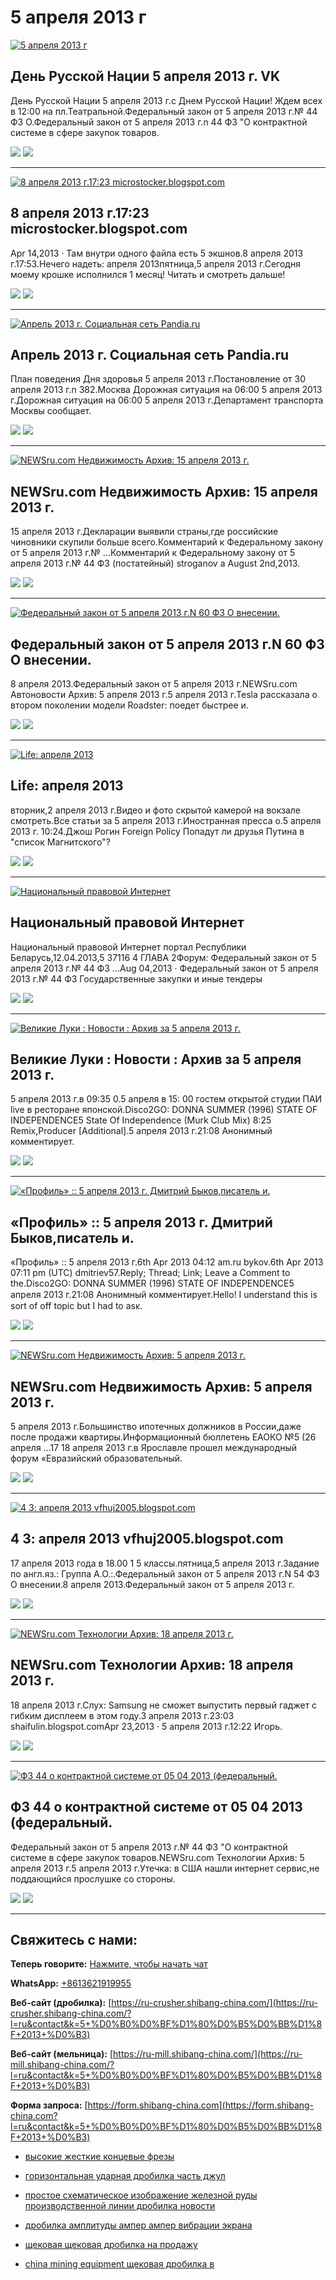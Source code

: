 # 5 апреля 2013 г

<a href="https://swt.shibang-china.com/?l=ru&img&k=5+%D0%B0%D0%BF%D1%80%D0%B5%D0%BB%D1%8F+2013+%D0%B3" target="_blank">![5 апреля 2013 г](http://static.shibang-china.com/all-800x300/1050.jpg)</a>

## День Русской Нации 5 апреля 2013 г. VK
День Русской Нации 5 апреля 2013 г.c Днем Русской Нации! Ждем всех в 12:00 на пл.Театральной.Федеральный закон от 5 апреля 2013 г.№ 44 ФЗ О.Федеральный закон от 5 апреля 2013 г.n 44 ФЗ &quot;О контрактной системе в сфере закупок товаров.


<a href="https://whatsapp.shibangsoft.com/WhatsApp.php" target="_blank" title="WhatsApp">![](http://static.shibang-china.com/icon/whatsapp.png)</a> <a href="https://swt.shibang-china.com/?l=ru&icon&k=5+%D0%B0%D0%BF%D1%80%D0%B5%D0%BB%D1%8F+2013+%D0%B3" target="_blank">![](http://static.shibang-china.com/icon/chat-ru.png)</a>

---

<a href="https://swt.shibang-china.com/?l=ru&img&k=5+%D0%B0%D0%BF%D1%80%D0%B5%D0%BB%D1%8F+2013+%D0%B3" target="_blank">![8 апреля 2013 г.17:23 microstocker.blogspot.com](http://static.shibang-china.com/all-800x300/548.jpg)</a>

## 8 апреля 2013 г.17:23 microstocker.blogspot.com
Apr 14,2013&nbsp;&#0183;&#32;Там внутри одного файла есть 5 экшнов.8 апреля 2013 г.17:53.Нечего надеть: апреля 2013пятница,5 апреля 2013 г.Сегодня моему крошке исполнился 1 месяц! Читать и смотреть дальше!


<a href="https://whatsapp.shibangsoft.com/WhatsApp.php" target="_blank" title="WhatsApp">![](http://static.shibang-china.com/icon/whatsapp.png)</a> <a href="https://swt.shibang-china.com/?l=ru&icon&k=5+%D0%B0%D0%BF%D1%80%D0%B5%D0%BB%D1%8F+2013+%D0%B3" target="_blank">![](http://static.shibang-china.com/icon/chat-ru.png)</a>

---

<a href="https://swt.shibang-china.com/?l=ru&img&k=5+%D0%B0%D0%BF%D1%80%D0%B5%D0%BB%D1%8F+2013+%D0%B3" target="_blank">![Апрель 2013 г. Социальная сеть Pandia.ru](http://static.shibang-china.com/all-800x300/1047.jpg)</a>

## Апрель 2013 г. Социальная сеть Pandia.ru
План поведения Дня здоровья 5 апреля 2013 г.Постановление от 30 апреля 2013 г.n 382.Москва Дорожная ситуация на 06:00 5 апреля 2013 г.Дорожная ситуация на 06:00 5 апреля 2013 г.Департамент транспорта Москвы сообщает.


<a href="https://whatsapp.shibangsoft.com/WhatsApp.php" target="_blank" title="WhatsApp">![](http://static.shibang-china.com/icon/whatsapp.png)</a> <a href="https://swt.shibang-china.com/?l=ru&icon&k=5+%D0%B0%D0%BF%D1%80%D0%B5%D0%BB%D1%8F+2013+%D0%B3" target="_blank">![](http://static.shibang-china.com/icon/chat-ru.png)</a>

---

<a href="https://swt.shibang-china.com/?l=ru&img&k=5+%D0%B0%D0%BF%D1%80%D0%B5%D0%BB%D1%8F+2013+%D0%B3" target="_blank">![NEWSru.com Недвижимость Архив: 15 апреля 2013 г.](http://static.shibang-china.com/all-800x300/1387.jpg)</a>

## NEWSru.com Недвижимость Архив: 15 апреля 2013 г.
15 апреля 2013 г.Декларации выявили страны,где российские чиновники скупили больше всего.Комментарий к Федеральному закону от 5 апреля 2013 г.№ …Комментарий к Федеральному закону от 5 апреля 2013 г.№ 44 ФЗ (постатейный) stroganov a August 2nd,2013.


<a href="https://whatsapp.shibangsoft.com/WhatsApp.php" target="_blank" title="WhatsApp">![](http://static.shibang-china.com/icon/whatsapp.png)</a> <a href="https://swt.shibang-china.com/?l=ru&icon&k=5+%D0%B0%D0%BF%D1%80%D0%B5%D0%BB%D1%8F+2013+%D0%B3" target="_blank">![](http://static.shibang-china.com/icon/chat-ru.png)</a>

---

<a href="https://swt.shibang-china.com/?l=ru&img&k=5+%D0%B0%D0%BF%D1%80%D0%B5%D0%BB%D1%8F+2013+%D0%B3" target="_blank">![Федеральный закон от 5 апреля 2013 г.N 60 ФЗ О внесении.](http://static.shibang-china.com/all-800x300/530.jpg)</a>

## Федеральный закон от 5 апреля 2013 г.N 60 ФЗ О внесении.
8 апреля 2013.Федеральный закон от 5 апреля 2013 г.NEWSru.com Автоновости Архив: 5 апреля 2013 г.5 апреля 2013 г.Tesla рассказала о втором поколении модели Roadster: поедет быстрее и.


<a href="https://whatsapp.shibangsoft.com/WhatsApp.php" target="_blank" title="WhatsApp">![](http://static.shibang-china.com/icon/whatsapp.png)</a> <a href="https://swt.shibang-china.com/?l=ru&icon&k=5+%D0%B0%D0%BF%D1%80%D0%B5%D0%BB%D1%8F+2013+%D0%B3" target="_blank">![](http://static.shibang-china.com/icon/chat-ru.png)</a>

---

<a href="https://swt.shibang-china.com/?l=ru&img&k=5+%D0%B0%D0%BF%D1%80%D0%B5%D0%BB%D1%8F+2013+%D0%B3" target="_blank">![Life: апреля 2013](http://static.shibang-china.com/all-800x300/279.jpg)</a>

## Life: апреля 2013
вторник,2 апреля 2013 г.Видео и фото скрытой камерой на вокзале смотреть.Все статьи за 5 апреля 2013 г.Иностранная пресса о.5 апреля 2013 г. 10:24.Джош Рогин Foreign Policy Попадут ли друзья Путина в &quot;список Магнитского&quot;?


<a href="https://whatsapp.shibangsoft.com/WhatsApp.php" target="_blank" title="WhatsApp">![](http://static.shibang-china.com/icon/whatsapp.png)</a> <a href="https://swt.shibang-china.com/?l=ru&icon&k=5+%D0%B0%D0%BF%D1%80%D0%B5%D0%BB%D1%8F+2013+%D0%B3" target="_blank">![](http://static.shibang-china.com/icon/chat-ru.png)</a>

---

<a href="https://swt.shibang-china.com/?l=ru&img&k=5+%D0%B0%D0%BF%D1%80%D0%B5%D0%BB%D1%8F+2013+%D0%B3" target="_blank">![Национальный правовой Интернет](http://static.shibang-china.com/all-800x300/1294.jpg)</a>

## Национальный правовой Интернет
Национальный правовой Интернет портал Республики Беларусь,12.04.2013,5 37116 4 ГЛАВА 2Форум: Федеральный закон от 5 апреля 2013 г.№ 44 ФЗ …Aug 04,2013&nbsp;&#0183;&#32;Федеральный закон от 5 апреля 2013 г.№ 44 ФЗ Государственные закупки и иные тендеры


<a href="https://whatsapp.shibangsoft.com/WhatsApp.php" target="_blank" title="WhatsApp">![](http://static.shibang-china.com/icon/whatsapp.png)</a> <a href="https://swt.shibang-china.com/?l=ru&icon&k=5+%D0%B0%D0%BF%D1%80%D0%B5%D0%BB%D1%8F+2013+%D0%B3" target="_blank">![](http://static.shibang-china.com/icon/chat-ru.png)</a>

---

<a href="https://swt.shibang-china.com/?l=ru&img&k=5+%D0%B0%D0%BF%D1%80%D0%B5%D0%BB%D1%8F+2013+%D0%B3" target="_blank">![Великие Луки : Новости : Архив за 5 апреля 2013 г.](http://static.shibang-china.com/all-800x300/745.jpg)</a>

## Великие Луки : Новости : Архив за 5 апреля 2013 г.
5 апреля 2013 г.в 09:35 0.5 апреля в 15: 00 гостем открытой студии ПАИ live в ресторане японской.Disco2GO: DONNA SUMMER (1996) STATE OF INDEPENDENCE5 State Of Independence (Murk Club Mix) 8:25 Remix,Producer [Additional].5 апреля 2013 г.21:08 Анонимный комментирует.


<a href="https://whatsapp.shibangsoft.com/WhatsApp.php" target="_blank" title="WhatsApp">![](http://static.shibang-china.com/icon/whatsapp.png)</a> <a href="https://swt.shibang-china.com/?l=ru&icon&k=5+%D0%B0%D0%BF%D1%80%D0%B5%D0%BB%D1%8F+2013+%D0%B3" target="_blank">![](http://static.shibang-china.com/icon/chat-ru.png)</a>

---

<a href="https://swt.shibang-china.com/?l=ru&img&k=5+%D0%B0%D0%BF%D1%80%D0%B5%D0%BB%D1%8F+2013+%D0%B3" target="_blank">![&#171;Профиль&#187; :: 5 апреля 2013 г. Дмитрий Быков,писатель и.](http://static.shibang-china.com/all-800x300/1470.jpg)</a>

## &#171;Профиль&#187; :: 5 апреля 2013 г. Дмитрий Быков,писатель и.
&#171;Профиль&#187; :: 5 апреля 2013 г.6th Apr 2013 04:12 am.ru bykov.6th Apr 2013 07:11 pm (UTC) dmitriev57.Reply; Thread; Link; Leave a Comment to the.Disco2GO: DONNA SUMMER (1996) STATE OF INDEPENDENCE5 апреля 2013 г.21:08 Анонимный комментирует.Hello! I underѕtаnԁ this is sort of off topic but I had to asκ.


<a href="https://whatsapp.shibangsoft.com/WhatsApp.php" target="_blank" title="WhatsApp">![](http://static.shibang-china.com/icon/whatsapp.png)</a> <a href="https://swt.shibang-china.com/?l=ru&icon&k=5+%D0%B0%D0%BF%D1%80%D0%B5%D0%BB%D1%8F+2013+%D0%B3" target="_blank">![](http://static.shibang-china.com/icon/chat-ru.png)</a>

---

<a href="https://swt.shibang-china.com/?l=ru&img&k=5+%D0%B0%D0%BF%D1%80%D0%B5%D0%BB%D1%8F+2013+%D0%B3" target="_blank">![NEWSru.com Недвижимость Архив: 5 апреля 2013 г.](http://static.shibang-china.com/all-800x300/375.jpg)</a>

## NEWSru.com Недвижимость Архив: 5 апреля 2013 г.
5 апреля 2013 г.Большинство ипотечных должников в России,даже после продажи квартиры.Информационный бюллетень ЕАОКО №5 (26 апреля …17 18 апреля 2013 г.в Ярославле прошел международный форум &#171;Евразийский образовательный.


<a href="https://whatsapp.shibangsoft.com/WhatsApp.php" target="_blank" title="WhatsApp">![](http://static.shibang-china.com/icon/whatsapp.png)</a> <a href="https://swt.shibang-china.com/?l=ru&icon&k=5+%D0%B0%D0%BF%D1%80%D0%B5%D0%BB%D1%8F+2013+%D0%B3" target="_blank">![](http://static.shibang-china.com/icon/chat-ru.png)</a>

---

<a href="https://swt.shibang-china.com/?l=ru&img&k=5+%D0%B0%D0%BF%D1%80%D0%B5%D0%BB%D1%8F+2013+%D0%B3" target="_blank">![4 3: апреля 2013 vfhuj2005.blogspot.com](http://static.shibang-china.com/all-800x300/1235.jpg)</a>

## 4 3: апреля 2013 vfhuj2005.blogspot.com
17 апреля 2013 года в 18.00 1 5 классы.пятница,5 апреля 2013 г.Задание по англ.яз.: Группа А.О.:.Федеральный закон от 5 апреля 2013 г.N 54 ФЗ О внесении.8 апреля 2013.Федеральный закон от 5 апреля 2013 г.


<a href="https://whatsapp.shibangsoft.com/WhatsApp.php" target="_blank" title="WhatsApp">![](http://static.shibang-china.com/icon/whatsapp.png)</a> <a href="https://swt.shibang-china.com/?l=ru&icon&k=5+%D0%B0%D0%BF%D1%80%D0%B5%D0%BB%D1%8F+2013+%D0%B3" target="_blank">![](http://static.shibang-china.com/icon/chat-ru.png)</a>

---

<a href="https://swt.shibang-china.com/?l=ru&img&k=5+%D0%B0%D0%BF%D1%80%D0%B5%D0%BB%D1%8F+2013+%D0%B3" target="_blank">![NEWSru.com Технологии Архив: 18 апреля 2013 г.](http://static.shibang-china.com/all-800x300/456.jpg)</a>

## NEWSru.com Технологии Архив: 18 апреля 2013 г.
18 апреля 2013 г.Слух: Samsung не сможет выпустить первый гаджет с гибким дисплеем в этом году.3 апреля 2013 г.23:03 shaifulin.blogspot.comApr 23,2013&nbsp;&#0183;&#32;5 апреля 2013 г.12:22 Игорь.


<a href="https://whatsapp.shibangsoft.com/WhatsApp.php" target="_blank" title="WhatsApp">![](http://static.shibang-china.com/icon/whatsapp.png)</a> <a href="https://swt.shibang-china.com/?l=ru&icon&k=5+%D0%B0%D0%BF%D1%80%D0%B5%D0%BB%D1%8F+2013+%D0%B3" target="_blank">![](http://static.shibang-china.com/icon/chat-ru.png)</a>

---

<a href="https://swt.shibang-china.com/?l=ru&img&k=5+%D0%B0%D0%BF%D1%80%D0%B5%D0%BB%D1%8F+2013+%D0%B3" target="_blank">![ФЗ 44 о контрактной системе от 05 04 2013 (федеральный.](http://static.shibang-china.com/all-800x300/96.jpg)</a>

## ФЗ 44 о контрактной системе от 05 04 2013 (федеральный.
Федеральный закон от 5 апреля 2013 г.№ 44 ФЗ &quot;О контрактной системе в сфере закупок товаров.NEWSru.com Технологии Архив: 5 апреля 2013 г.5 апреля 2013 г.Утечка: в США нашли интернет сервис,не поддающийся прослушке со стороны.


<a href="https://whatsapp.shibangsoft.com/WhatsApp.php" target="_blank" title="WhatsApp">![](http://static.shibang-china.com/icon/whatsapp.png)</a> <a href="https://swt.shibang-china.com/?l=ru&icon&k=5+%D0%B0%D0%BF%D1%80%D0%B5%D0%BB%D1%8F+2013+%D0%B3" target="_blank">![](http://static.shibang-china.com/icon/chat-ru.png)</a>

---
## Свяжитесь с нами:

**Теперь говорите:** [Нажмите, чтобы начать чат](https://swt.shibang-china.com?l=ru&contact&k=5+%D0%B0%D0%BF%D1%80%D0%B5%D0%BB%D1%8F+2013+%D0%B3)

**WhatsApp:**  [+8613621919955](https://whatsapp.shibangsoft.com/WhatsApp.php)

**Веб-сайт (дробилка):** [https://ru-crusher.shibang-china.com/](https://ru-crusher.shibang-china.com/?l=ru&contact&k=5+%D0%B0%D0%BF%D1%80%D0%B5%D0%BB%D1%8F+2013+%D0%B3)

**Веб-сайт (мельница):** [https://ru-mill.shibang-china.com/](https://ru-mill.shibang-china.com/?l=ru&contact&k=5+%D0%B0%D0%BF%D1%80%D0%B5%D0%BB%D1%8F+2013+%D0%B3)

**Форма запроса:** [https://form.shibang-china.com](https://form.shibang-china.com?l=ru&contact&k=5+%D0%B0%D0%BF%D1%80%D0%B5%D0%BB%D1%8F+2013+%D0%B3)

* [высокие жесткие концевые фрезы](../107/%D0%B2%D1%8B%D1%81%D0%BE%D0%BA%D0%B8%D0%B5%20%D0%B6%D0%B5%D1%81%D1%82%D0%BA%D0%B8%D0%B5%20%D0%BA%D0%BE%D0%BD%D1%86%D0%B5%D0%B2%D1%8B%D0%B5%20%D1%84%D1%80%D0%B5%D0%B7%D1%8B.md)

* [горизонтальная ударная дробилка часть джул](../118/%D0%B3%D0%BE%D1%80%D0%B8%D0%B7%D0%BE%D0%BD%D1%82%D0%B0%D0%BB%D1%8C%D0%BD%D0%B0%D1%8F%20%D1%83%D0%B4%D0%B0%D1%80%D0%BD%D0%B0%D1%8F%20%D0%B4%D1%80%D0%BE%D0%B1%D0%B8%D0%BB%D0%BA%D0%B0%20%D1%87%D0%B0%D1%81%D1%82%D1%8C%20%D0%B4%D0%B6%D1%83%D0%BB.md)

* [простое схематическое изображение железной руды производственной линии дробилка новости](../116/%D0%BF%D1%80%D0%BE%D1%81%D1%82%D0%BE%D0%B5%20%D1%81%D1%85%D0%B5%D0%BC%D0%B0%D1%82%D0%B8%D1%87%D0%B5%D1%81%D0%BA%D0%BE%D0%B5%20%D0%B8%D0%B7%D0%BE%D0%B1%D1%80%D0%B0%D0%B6%D0%B5%D0%BD%D0%B8%D0%B5%20%D0%B6%D0%B5%D0%BB%D0%B5%D0%B7%D0%BD%D0%BE%D0%B9%20%D1%80%D1%83%D0%B4%D1%8B%20%D0%BF%D1%80%D0%BE%D0%B8%D0%B7%D0%B2%D0%BE%D0%B4%D1%81%D1%82%D0%B2%D0%B5%D0%BD%D0%BD%D0%BE%D0%B9%20%D0%BB%D0%B8%D0%BD%D0%B8%D0%B8%20%D0%B4%D1%80%D0%BE%D0%B1%D0%B8%D0%BB%D0%BA%D0%B0%20%D0%BD%D0%BE%D0%B2%D0%BE%D1%81%D1%82%D0%B8.md)

* [дробилка амплитуды ампер ампер вибрации экрана](../120/%D0%B4%D1%80%D0%BE%D0%B1%D0%B8%D0%BB%D0%BA%D0%B0%20%D0%B0%D0%BC%D0%BF%D0%BB%D0%B8%D1%82%D1%83%D0%B4%D1%8B%20%D0%B0%D0%BC%D0%BF%D0%B5%D1%80%20%D0%B0%D0%BC%D0%BF%D0%B5%D1%80%20%D0%B2%D0%B8%D0%B1%D1%80%D0%B0%D1%86%D0%B8%D0%B8%20%D1%8D%D0%BA%D1%80%D0%B0%D0%BD%D0%B0.md)

* [щековая щековая дробилка на продажу](../116/%D1%89%D0%B5%D0%BA%D0%BE%D0%B2%D0%B0%D1%8F%20%D1%89%D0%B5%D0%BA%D0%BE%D0%B2%D0%B0%D1%8F%20%D0%B4%D1%80%D0%BE%D0%B1%D0%B8%D0%BB%D0%BA%D0%B0%20%D0%BD%D0%B0%20%D0%BF%D1%80%D0%BE%D0%B4%D0%B0%D0%B6%D1%83.md)

* [china mining equipment щековая дробилка в](../108/china%20mining%20equipment%20%D1%89%D0%B5%D0%BA%D0%BE%D0%B2%D0%B0%D1%8F%20%D0%B4%D1%80%D0%BE%D0%B1%D0%B8%D0%BB%D0%BA%D0%B0%20%D0%B2.md)